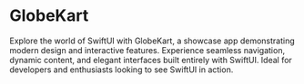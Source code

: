 # GlobeKart
Explore the world of SwiftUI with GlobeKart, a showcase app demonstrating modern design and interactive features. Experience seamless navigation, dynamic content, and elegant interfaces built entirely with SwiftUI. Ideal for developers and enthusiasts looking to see SwiftUI in action.
